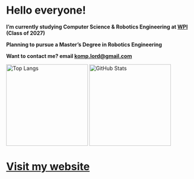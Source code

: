 # Hello everyone!

**I’m currently studying Computer Science & Robotics Engineering at [WPI](https://www.wpi.edu/) (Class of 2027)**

**Planning to pursue a Master’s Degree in Robotics Engineering**

**Want to contact me? email komp.lord@gmail.com**

<p align="left">
  <img src="https://vercel-opal-phi.vercel.app/api/top-langs/?username=G-Chist&exclude_repo=vercel&theme=dark&langs_count=30&layout=compact&hide_forks=false" alt="Top Langs" height="220" style="vertical-align: middle;" />
  <img src="https://vercel-opal-phi.vercel.app/api?username=G-Chist&rank_icon=github&theme=dark" alt="GitHub Stats" height="220" style="vertical-align: middle;" />
</p>

# [Visit my website](https://mshestopalov.pythonanywhere.com)
